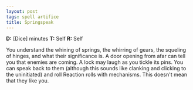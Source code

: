 ```yaml
---
layout: post
tags: spell artifice
title: Springspeak
---
```

<b>D:</b> [Dice] minutes <b>T:</b> Self <b>R:</b> Self

You understand the whining of springs, the whirring of gears, the squeling of hinges, and what their significance is. A door opening from afar can tell you that enemies are coming. A lock may laugh as you tickle its pins. You can speak back to them (although this sounds like clanking and clicking to the uninitiated) and roll Reaction rolls with mechanisms. This doesn't mean that they like you.

